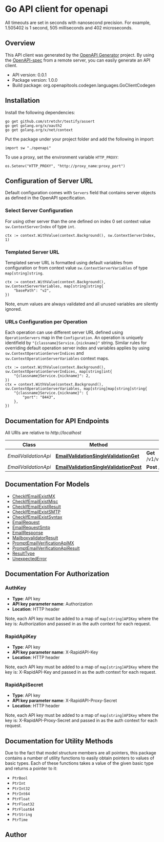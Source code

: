 # Go API client for openapi

All timeouts are set in seconds with nanosecond precision. For example, 1.505402 is 1 second, 505 milliseconds and 402 microseconds.


## Overview
This API client was generated by the [OpenAPI Generator](https://openapi-generator.tech) project.  By using the [OpenAPI-spec](https://www.openapis.org/) from a remote server, you can easily generate an API client.

- API version: 0.0.1
- Package version: 1.0.0
- Build package: org.openapitools.codegen.languages.GoClientCodegen

## Installation

Install the following dependencies:

```shell
go get github.com/stretchr/testify/assert
go get golang.org/x/oauth2
go get golang.org/x/net/context
```

Put the package under your project folder and add the following in import:

```golang
import sw "./openapi"
```

To use a proxy, set the environment variable `HTTP_PROXY`:

```golang
os.Setenv("HTTP_PROXY", "http://proxy_name:proxy_port")
```

## Configuration of Server URL

Default configuration comes with `Servers` field that contains server objects as defined in the OpenAPI specification.

### Select Server Configuration

For using other server than the one defined on index 0 set context value `sw.ContextServerIndex` of type `int`.

```golang
ctx := context.WithValue(context.Background(), sw.ContextServerIndex, 1)
```

### Templated Server URL

Templated server URL is formatted using default variables from configuration or from context value `sw.ContextServerVariables` of type `map[string]string`.

```golang
ctx := context.WithValue(context.Background(), sw.ContextServerVariables, map[string]string{
	"basePath": "v2",
})
```

Note, enum values are always validated and all unused variables are silently ignored.

### URLs Configuration per Operation

Each operation can use different server URL defined using `OperationServers` map in the `Configuration`.
An operation is uniquely identifield by `"{classname}Service.{nickname}"` string.
Similar rules for overriding default operation server index and variables applies by using `sw.ContextOperationServerIndices` and `sw.ContextOperationServerVariables` context maps.

```
ctx := context.WithValue(context.Background(), sw.ContextOperationServerIndices, map[string]int{
	"{classname}Service.{nickname}": 2,
})
ctx = context.WithValue(context.Background(), sw.ContextOperationServerVariables, map[string]map[string]string{
	"{classname}Service.{nickname}": {
		"port": "8443",
	},
})
```

## Documentation for API Endpoints

All URIs are relative to *http://localhost*

Class | Method | HTTP request | Description
------------ | ------------- | ------------- | -------------
*EmailValidationApi* | [**EmailValidationSingleValidationGet**](docs/EmailValidationApi.md#emailvalidationsinglevalidationget) | **Get** /v1/validation/single/{email} | 
*EmailValidationApi* | [**EmailValidationSingleValidationPost**](docs/EmailValidationApi.md#emailvalidationsinglevalidationpost) | **Post** /v1/validation/single | 


## Documentation For Models

 - [CheckIfEmailExistMX](docs/CheckIfEmailExistMX.md)
 - [CheckIfEmailExistMisc](docs/CheckIfEmailExistMisc.md)
 - [CheckIfEmailExistResult](docs/CheckIfEmailExistResult.md)
 - [CheckIfEmailExistSMTP](docs/CheckIfEmailExistSMTP.md)
 - [CheckIfEmailExistSyntax](docs/CheckIfEmailExistSyntax.md)
 - [EmailRequest](docs/EmailRequest.md)
 - [EmailRequestSmtp](docs/EmailRequestSmtp.md)
 - [EmailResponse](docs/EmailResponse.md)
 - [MailboxvalidatorResult](docs/MailboxvalidatorResult.md)
 - [PromptEmailVerificationApiMX](docs/PromptEmailVerificationApiMX.md)
 - [PromptEmailVerificationApiResult](docs/PromptEmailVerificationApiResult.md)
 - [ResultType](docs/ResultType.md)
 - [UnexpectedError](docs/UnexpectedError.md)


## Documentation For Authorization



### AuthKey

- **Type**: API key
- **API key parameter name**: Authorization
- **Location**: HTTP header

Note, each API key must be added to a map of `map[string]APIKey` where the key is: Authorization and passed in as the auth context for each request.


### RapidApiKey

- **Type**: API key
- **API key parameter name**: X-RapidAPI-Key
- **Location**: HTTP header

Note, each API key must be added to a map of `map[string]APIKey` where the key is: X-RapidAPI-Key and passed in as the auth context for each request.


### RapidApiSecret

- **Type**: API key
- **API key parameter name**: X-RapidAPI-Proxy-Secret
- **Location**: HTTP header

Note, each API key must be added to a map of `map[string]APIKey` where the key is: X-RapidAPI-Proxy-Secret and passed in as the auth context for each request.


## Documentation for Utility Methods

Due to the fact that model structure members are all pointers, this package contains
a number of utility functions to easily obtain pointers to values of basic types.
Each of these functions takes a value of the given basic type and returns a pointer to it:

* `PtrBool`
* `PtrInt`
* `PtrInt32`
* `PtrInt64`
* `PtrFloat`
* `PtrFloat32`
* `PtrFloat64`
* `PtrString`
* `PtrTime`

## Author



